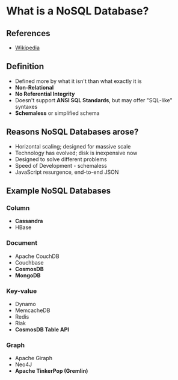 # What is a NoSQL Database?

## References

- [Wikipedia](https://en.wikipedia.org/wiki/NoSQL)

## Definition

- Defined more by what it isn't than what exactly it is
- **Non-Relational**
- **No Referential Integrity**
- Doesn't support **ANSI SQL Standards**, but may offer "SQL-like" syntaxes
- **Schemaless** or simplified schema

## Reasons NoSQL Databases arose?

- Horizontal scaling; designed for massive scale
- Technology has evolved; disk is inexpensive now
- Designed to solve different problems
- Speed of Development - schemaless
- JavaScript resurgence, end-to-end JSON

## Example NoSQL Databases

### Column
- **Cassandra**
- HBase

### Document
- Apache CouchDB
- Couchbase
- **CosmosDB**
- **MongoDB**

### Key-value
- Dynamo
- MemcacheDB
- Redis
- Riak
- **CosmosDB Table API**

### Graph
- Apache Giraph 
- Neo4J
- **Apache TinkerPop (Gremlin)**

